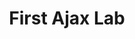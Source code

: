 ---
title:				"First Ajax Lab"
url: 			
name: 				"First Ajax Lab"
description: 		"AJAX is a technique for loading data into part of a page without having to refresh the entire page. In this lab, HTML data will be requested from a server and added to a web page. You will need to have access to a web server to complete this lab. If you have apache, IIS, or some other web server available on your device, then use that. Maybe you have WAMP, MAMP, LAMP or XAMPP installed on your device, which includes the apache web server. If you are unsure about using a web server then ask your lecturer. Alternatively, you could amend your browser to allow it access to your local file system if you do not have a server available. However, this is not recommended for security reasons, but for the duration of the lab, this option could be enabled. Discuss this with your lecturer if this is an option you wish to proceed with."
short-description: 	"Introducing Ajax"
resource-link:		"/assets/courses/c50141/first-ajax-lab"
resource-hash:		"first-ajax-lab"
img-src-dir:		/img/50141/
---